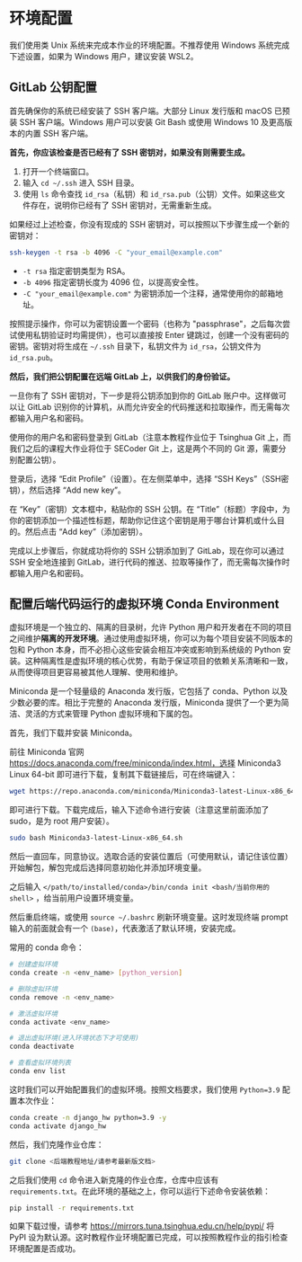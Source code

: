 # 环境配置

我们使用类 Unix 系统来完成本作业的环境配置。不推荐使用 Windows 系统完成下述设置，如果为 Windows 用户，建议安装 WSL2。

## GitLab 公钥配置

首先确保你的系统已经安装了 SSH 客户端。大部分 Linux 发行版和 macOS 已预装 SSH 客户端。Windows 用户可以安装 Git Bash 或使用 Windows 10 及更高版本的内置 SSH 客户端。

**首先，你应该检查是否已经有了 SSH 密钥对，如果没有则需要生成。**

1. 打开一个终端窗口。
2. 输入 `cd ~/.ssh` 进入 SSH 目录。
3. 使用 `ls` 命令查找 `id_rsa`（私钥）和 `id_rsa.pub`（公钥）文件。如果这些文件存在，说明你已经有了 SSH 密钥对，无需重新生成。

如果经过上述检查，你没有现成的 SSH 密钥对，可以按照以下步骤生成一个新的密钥对：

```bash
ssh-keygen -t rsa -b 4096 -C "your_email@example.com"
```

- `-t rsa` 指定密钥类型为 RSA。
- `-b 4096` 指定密钥长度为 4096 位，以提高安全性。
- `-C "your_email@example.com"` 为密钥添加一个注释，通常使用你的邮箱地址。

按照提示操作，你可以为密钥设置一个密码（也称为 "passphrase"，之后每次尝试使用私钥验证时均需提供），也可以直接按 Enter 键跳过，创建一个没有密码的密钥。密钥对将生成在 `~/.ssh` 目录下，私钥文件为 `id_rsa`，公钥文件为 `id_rsa.pub`。

**然后，我们把公钥配置在远端 GitLab 上，以供我们的身份验证。**

一旦你有了 SSH 密钥对，下一步是将公钥添加到你的 GitLab 账户中。这样做可以让 GitLab 识别你的计算机，从而允许安全的代码推送和拉取操作，而无需每次都输入用户名和密码。

使用你的用户名和密码登录到 GitLab（注意本教程作业位于 Tsinghua Git 上，而我们之后的课程大作业将位于 SECoder Git 上，这是两个不同的 Git 源，需要分别配置公钥）。

登录后，选择 “Edit Profile”（设置）。在左侧菜单中，选择 “SSH Keys”（SSH密钥），然后选择 “Add new key”。

在 “Key”（密钥）文本框中，粘贴你的 SSH 公钥。在 “Title”（标题）字段中，为你的密钥添加一个描述性标题，帮助你记住这个密钥是用于哪台计算机或什么目的。然后点击 “Add key”（添加密钥）。

完成以上步骤后，你就成功将你的 SSH 公钥添加到了 GitLab，现在你可以通过 SSH 安全地连接到 GitLab，进行代码的推送、拉取等操作了，而无需每次操作时都输入用户名和密码。

## 配置后端代码运行的虚拟环境 Conda Environment

虚拟环境是一个独立的、隔离的目录树，允许 Python 用户和开发者在不同的项目之间维护**隔离的开发环境**。通过使用虚拟环境，你可以为每个项目安装不同版本的包和 Python 本身，而不必担心这些安装会相互冲突或影响到系统级的 Python 安装。这种隔离性是虚拟环境的核心优势，有助于保证项目的依赖关系清晰和一致，从而使得项目更容易被其他人理解、使用和维护。

Miniconda 是一个轻量级的 Anaconda 发行版，它包括了 conda、Python 以及少数必要的库。相比于完整的 Anaconda 发行版，Miniconda 提供了一个更为简洁、灵活的方式来管理 Python 虚拟环境和下属的包。

首先，我们下载并安装 Miniconda。

前往 Miniconda 官网 https://docs.anaconda.com/free/miniconda/index.html，选择 Miniconda3 Linux 64-bit 即可进行下载，复制其下载链接后，可在终端键入：

```bash
wget https://repo.anaconda.com/miniconda/Miniconda3-latest-Linux-x86_64.sh
```

即可进行下载。下载完成后，输入下述命令进行安装（注意这里前面添加了 sudo，是为 root 用户安装）。

```bash
sudo bash Miniconda3-latest-Linux-x86_64.sh
```

然后一直回车，同意协议。选取合适的安装位置后（可使用默认，请记住该位置）开始解包，解包完成后选择同意初始化并添加环境变量。

之后输入 `</path/to/installed/conda>/bin/conda init <bash/当前你用的 shell>` ，给当前用户设置环境变量。

然后重启终端，或使用 `source ~/.bashrc` 刷新环境变量。这时发现终端 prompt 输入的前面就会有一个 `(base)`，代表激活了默认环境，安装完成。

常用的 conda 命令：

```bash
# 创建虚拟环境
conda create -n <env_name> [python_version]

# 删除虚拟环境
conda remove -n <env_name>

# 激活虚拟环境
conda activate <env_name> 

# 退出虚拟环境(进入环境状态下才可使用)
conda deactivate 

# 查看虚拟环境列表
conda env list
```

这时我们可以开始配置我们的虚拟环境。按照文档要求，我们使用 `Python=3.9` 配置本次作业：

```bash
conda create -n django_hw python=3.9 -y
conda activate django_hw
```

然后，我们克隆作业仓库：

```bash
git clone <后端教程地址/请参考最新版文档>
```

之后我们使用 `cd` 命令进入新克隆的作业仓库，仓库中应该有 `requirements.txt`。在此环境的基础之上，你可以运行下述命令安装依赖：

```bash
pip install -r requirements.txt
```

如果下载过慢，请参考 https://mirrors.tuna.tsinghua.edu.cn/help/pypi/ 将 PyPI 设为默认源。这时教程作业环境配置已完成，可以按照教程作业的指引检查环境配置是否成功。

